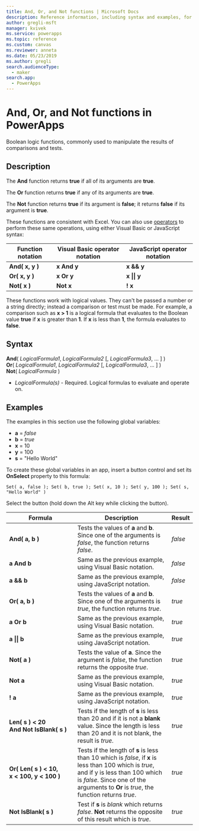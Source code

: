 ```yaml
---
title: And, Or, and Not functions | Microsoft Docs
description: Reference information, including syntax and examples, for the And, Or, and Not functions in PowerApps
author: gregli-msft
manager: kvivek
ms.service: powerapps
ms.topic: reference
ms.custom: canvas
ms.reviewer: anneta
ms.date: 05/23/2019
ms.author: gregli
search.audienceType: 
  - maker
search.app: 
  - PowerApps
---
```

# And, Or, and Not functions in PowerApps
Boolean logic functions, commonly used to manipulate the results of comparisons and tests.

## Description
The **And** function returns **true** if all of its arguments are **true**.    

The **Or** function returns **true** if any of its arguments are **true**.  

The **Not** function returns **true** if its argument is **false**; it returns **false** if its argument is **true**.  

These functions are consistent with Excel.  You can also use [operators](operators.md) to perform these same operations, using either Visual Basic or JavaScript syntax:

| Function notation | Visual Basic operator notation | JavaScript operator notation | 
| -------------|------------|--------|
| **And( x, y )** | **x And y** | **x && y** |
| **Or( x, y )** | **x Or y** | **x &#124;&#124; y** |
| **Not( x )** | **Not x** | **! x** |

These functions work with logical values. They can't be passed a number or a string directly; instead a comparison or test must be made. For example, a comparison such as **x > 1** is a logical formula that evaluates to the Boolean value **true** if **x** is greater than **1**. If **x** is less than **1**, the formula evaluates to **false**.

## Syntax
**And**( *LogicalFormula1*, *LogicalFormula2* [, *LogicalFormula3*, ... ] )<br>
**Or**( *LogicalFormula1*, *LogicalFormula2* [, *LogicalFormula3*, ... ] )<br>
**Not**( *LogicalFormula* )

* *LogicalFormula(s)* - Required.  Logical formulas to evaluate and operate on.

## Examples

The examples in this section use the following global variables:

- **a** = *false*
- **b** = *true*
- **x** = 10
- **y** = 100
- **s** = "Hello World"

To create these global variables in an app, insert a button control and set its **OnSelect** property to this formula:
```powerapps-dot
Set( a, false ); Set( b, true ); Set( x, 10 ); Set( y, 100 ); Set( s, "Hello World" )
```
Select the button (hold down the Alt key while clicking the button).

| Formula | Description | Result |
|---------|-------------|--------|
| **And( a, b )** | Tests the values of **a** and **b**.  Since one of the arguments is *false*, the function returns *false*. | *false* |
| **a And b** | Same as the previous example, using Visual Basic notation. | *false* |
| **a && b** | Same as the previous example, using JavaScript notation. | *false* | 
| **Or( a, b )** | Tests the values of **a** and **b**.  Since one of the arguments is *true*, the function returns *true*. | *true* |
| **a Or b** | Same as the previous example, using Visual Basic notation. | *true* |
| **a &#124;&#124; b** | Same as the previous example, using JavaScript notation. | *true* | 
| **Not( a )** | Tests the value of **a**.  Since the argument is *false*, the function returns the opposite *true*. | *true* |
| **Not a** | Same as the previous example, using Visual Basic notation. | *true* |
| **! a** | Same as the previous example, using JavaScript notation. | *true* | 
| **Len(&nbsp;s&nbsp;)&nbsp;<&nbsp;20 And&nbsp;Not&nbsp;IsBlank(&nbsp;s&nbsp;)** | Tests if the length of **s** is less than 20 and if it is not a **blank** value.  Since the length is less than 20 and it is not blank, the result is *true*. | *true* |
| **Or(&nbsp;Len(&nbsp;s&nbsp;)&nbsp;<&nbsp;10, x&nbsp;<&nbsp;100, y&nbsp;<&nbsp;100&nbsp;)** | Tests if the length of **s** is less than 10 which is *false*, if **x** is less than 100 which is *true*, and if y is less than 100 which is *false*.  Since one of the arguments to **Or** is *true*, the function returns *true*. | *true* |
| **Not IsBlank(&nbsp;s&nbsp;)** | Test if **s** is *blank* which returns *false*.  **Not** returns the opposite of this result which is *true*. | *true* | 



